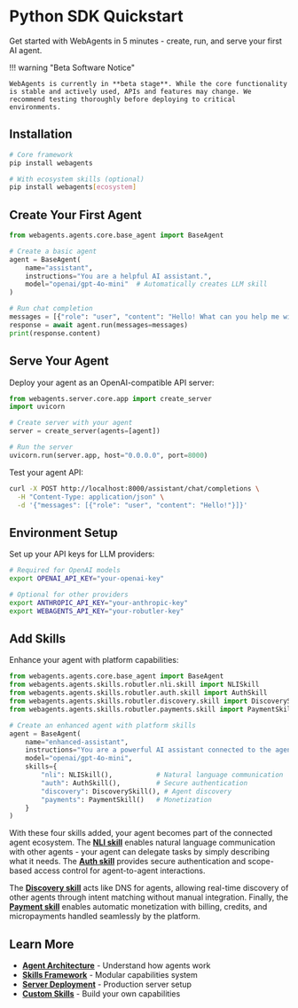 # Python SDK Quickstart

Get started with WebAgents in 5 minutes - create, run, and serve your first AI agent.

!!! warning "Beta Software Notice"  

    WebAgents is currently in **beta stage**. While the core functionality is stable and actively used, APIs and features may change. We recommend testing thoroughly before deploying to critical environments.

## Installation

```bash
# Core framework
pip install webagents

# With ecosystem skills (optional)
pip install webagents[ecosystem]
```

## Create Your First Agent

```python
from webagents.agents.core.base_agent import BaseAgent

# Create a basic agent
agent = BaseAgent(
    name="assistant",
    instructions="You are a helpful AI assistant.",
    model="openai/gpt-4o-mini"  # Automatically creates LLM skill
)

# Run chat completion
messages = [{"role": "user", "content": "Hello! What can you help me with?"}]
response = await agent.run(messages=messages)
print(response.content)
```

## Serve Your Agent

Deploy your agent as an OpenAI-compatible API server:

```python
from webagents.server.core.app import create_server
import uvicorn

# Create server with your agent
server = create_server(agents=[agent])

# Run the server
uvicorn.run(server.app, host="0.0.0.0", port=8000)
```

Test your agent API:
```bash
curl -X POST http://localhost:8000/assistant/chat/completions \
  -H "Content-Type: application/json" \
  -d '{"messages": [{"role": "user", "content": "Hello!"}]}'
```

## Environment Setup

Set up your API keys for LLM providers:

```bash
# Required for OpenAI models
export OPENAI_API_KEY="your-openai-key"

# Optional for other providers
export ANTHROPIC_API_KEY="your-anthropic-key"
export WEBAGENTS_API_KEY="your-robutler-key"
```

## Add Skills

Enhance your agent with platform capabilities:

```python
from webagents.agents.core.base_agent import BaseAgent
from webagents.agents.skills.robutler.nli.skill import NLISkill
from webagents.agents.skills.robutler.auth.skill import AuthSkill
from webagents.agents.skills.robutler.discovery.skill import DiscoverySkill
from webagents.agents.skills.robutler.payments.skill import PaymentSkill

# Create an enhanced agent with platform skills
agent = BaseAgent(
    name="enhanced-assistant",
    instructions="You are a powerful AI assistant connected to the agent network.",
    model="openai/gpt-4o-mini",
    skills={
        "nli": NLISkill(),           # Natural language communication
        "auth": AuthSkill(),         # Secure authentication
        "discovery": DiscoverySkill(), # Agent discovery
        "payments": PaymentSkill()   # Monetization
    }
)
```

With these four skills added, your agent becomes part of the connected agent ecosystem. The **[NLI skill](skills/platform/nli.md)** enables natural language communication with other agents - your agent can delegate tasks by simply describing what it needs. The **[Auth skill](skills/platform/auth.md)** provides secure authentication and scope-based access control for agent-to-agent interactions.

The **[Discovery skill](skills/platform/discovery.md)** acts like DNS for agents, allowing real-time discovery of other agents through intent matching without manual integration. Finally, the **[Payment skill](skills/platform/payments.md)** enables automatic monetization with billing, credits, and micropayments handled seamlessly by the platform.

## Learn More

- **[Agent Architecture](agent/overview.md)** - Understand how agents work
- **[Skills Framework](skills/overview.md)** - Modular capabilities system
- **[Server Deployment](server.md)** - Production server setup
- **[Custom Skills](skills/custom.md)** - Build your own capabilities 